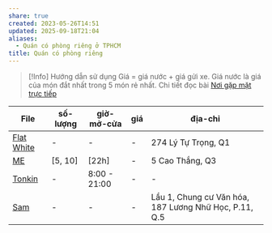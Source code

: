 ```yaml
---
share: true
created: 2023-05-26T14:51
updated: 2025-09-18T21:04
aliases:
  - Quán có phòng riêng ở TPHCM
title: Quán có phòng riêng
---
```


> [!Info] Hướng dẫn sử dụng
> Giá = giá nước + giá gửi xe. Giá nước là giá của món đắt nhất trong 5 món rẻ nhất. Chi tiết đọc bài [Nơi gặp mặt trực tiếp](../../index.md)

| File                                                                                                                   | số-lượng | giờ-mở-cửa   | giá | địa-chỉ                                               |
| ---------------------------------------------------------------------------------------------------------------------- | -------- | ------------ | --- | ----------------------------------------------------- |
| [Flat White](./Flat%20White.md) | \-       | \-           | \-  | 274 Lý Tự Trọng, Q1                                   |
| [ME](./ME.md)                 | [5, 10]  | [22h]        | \-  | 5 Cao Thắng, Q3                                       |
| [Tonkin](./Tonkin.md)         | \-       | 8:00 - 21:00 | \-  | \-                                                    |
| [Sam](./Sam.md)               | \-       | \-           | \-  | Lầu 1, Chung cư Văn hóa, 187 Lương Nhữ Học, P.11, Q.5 |

